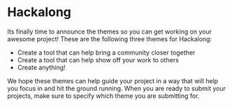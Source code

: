 # Hackalong

Its finally time to announce the themes so you can get working on your awesome project! These are the following three themes for Hackalong:

- Create a tool that can help bring a community closer together
- Create a tool that can help show off your work to others
- Create anything!

We hope these themes can help guide your project in a way that will help you focus in and hit the ground running. When you are ready to submit your projects, make sure to specify which theme you are submitting for.